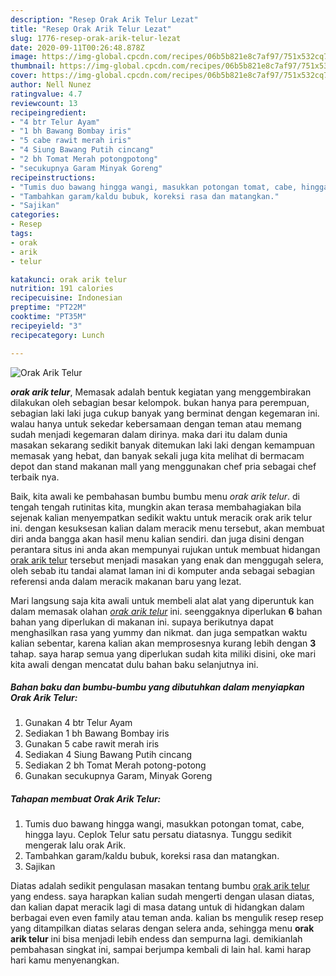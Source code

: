 ```yaml
---
description: "Resep Orak Arik Telur Lezat"
title: "Resep Orak Arik Telur Lezat"
slug: 1776-resep-orak-arik-telur-lezat
date: 2020-09-11T00:26:48.878Z
image: https://img-global.cpcdn.com/recipes/06b5b821e8c7af97/751x532cq70/orak-arik-telur-foto-resep-utama.jpg
thumbnail: https://img-global.cpcdn.com/recipes/06b5b821e8c7af97/751x532cq70/orak-arik-telur-foto-resep-utama.jpg
cover: https://img-global.cpcdn.com/recipes/06b5b821e8c7af97/751x532cq70/orak-arik-telur-foto-resep-utama.jpg
author: Nell Nunez
ratingvalue: 4.7
reviewcount: 13
recipeingredient:
- "4 btr Telur Ayam"
- "1 bh Bawang Bombay iris"
- "5 cabe rawit merah iris"
- "4 Siung Bawang Putih cincang"
- "2 bh Tomat Merah potongpotong"
- "secukupnya Garam Minyak Goreng"
recipeinstructions:
- "Tumis duo bawang hingga wangi, masukkan potongan tomat, cabe, hingga layu. Ceplok Telur satu persatu diatasnya. Tunggu sedikit mengerak lalu orak Arik."
- "Tambahkan garam/kaldu bubuk, koreksi rasa dan matangkan."
- "Sajikan"
categories:
- Resep
tags:
- orak
- arik
- telur

katakunci: orak arik telur 
nutrition: 191 calories
recipecuisine: Indonesian
preptime: "PT22M"
cooktime: "PT35M"
recipeyield: "3"
recipecategory: Lunch

---
```



![Orak Arik Telur](https://img-global.cpcdn.com/recipes/06b5b821e8c7af97/751x532cq70/orak-arik-telur-foto-resep-utama.jpg)

<b><i>orak arik telur</i></b>, Memasak adalah bentuk kegiatan yang menggembirakan dilakukan oleh sebagian besar kelompok. bukan hanya para perempuan, sebagian laki laki juga cukup banyak yang berminat dengan kegemaran ini. walau hanya untuk sekedar kebersamaan dengan teman atau memang sudah menjadi kegemaran dalam dirinya. maka dari itu dalam dunia masakan sekarang sedikit banyak ditemukan laki laki dengan kemampuan memasak yang hebat, dan banyak sekali juga kita melihat di bermacam depot dan stand makanan mall yang menggunakan chef pria sebagai chef terbaik nya.

Baik, kita awali ke pembahasan bumbu bumbu menu <i>orak arik telur</i>. di tengah tengah rutinitas kita, mungkin akan terasa membahagiakan bila sejenak kalian menyempatkan sedikit waktu untuk meracik orak arik telur ini. dengan kesuksesan kalian dalam meracik menu tersebut, akan membuat diri anda bangga akan hasil menu kalian sendiri. dan juga disini dengan perantara situs ini anda akan mempunyai rujukan untuk membuat hidangan <u>orak arik telur</u> tersebut menjadi masakan yang enak dan menggugah selera, oleh sebab itu tandai alamat laman ini di komputer anda sebagai sebagian referensi anda dalam meracik makanan baru yang lezat.




Mari langsung saja kita awali untuk membeli alat alat yang diperuntuk kan dalam memasak olahan <u><i>orak arik telur</i></u> ini. seenggaknya diperlukan <b>6</b> bahan bahan yang diperlukan di makanan ini. supaya berikutnya dapat menghasilkan rasa yang yummy dan nikmat. dan juga sempatkan waktu kalian sebentar, karena kalian akan memprosesnya kurang lebih dengan <b>3</b> tahap. saya harap semua yang diperlukan sudah kita miliki disini, oke mari kita awali dengan mencatat dulu bahan baku selanjutnya ini.

<!--inarticleads1-->

##### Bahan baku dan bumbu-bumbu yang dibutuhkan dalam menyiapkan Orak Arik Telur:

1. Gunakan 4 btr Telur Ayam
1. Sediakan 1 bh Bawang Bombay iris
1. Gunakan 5 cabe rawit merah iris
1. Sediakan 4 Siung Bawang Putih cincang
1. Sediakan 2 bh Tomat Merah potong-potong
1. Gunakan secukupnya Garam, Minyak Goreng




<!--inarticleads2-->

##### Tahapan membuat Orak Arik Telur:

1. Tumis duo bawang hingga wangi, masukkan potongan tomat, cabe, hingga layu. Ceplok Telur satu persatu diatasnya. Tunggu sedikit mengerak lalu orak Arik.
1. Tambahkan garam/kaldu bubuk, koreksi rasa dan matangkan.
1. Sajikan




Diatas adalah sedikit pengulasan masakan tentang bumbu <u>orak arik telur</u> yang endess. saya harapkan kalian sudah mengerti dengan ulasan diatas, dan kalian dapat meracik lagi di masa datang untuk di hidangkan dalam berbagai even even family atau teman anda. kalian bs mengulik resep resep yang ditampilkan diatas selaras dengan selera anda, sehingga menu <b>orak arik telur</b> ini bisa menjadi lebih endess dan sempurna lagi. demikianlah pembahasan singkat ini, sampai berjumpa kembali di lain hal. kami harap hari kamu menyenangkan.
